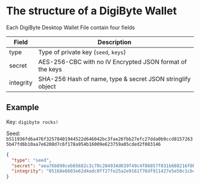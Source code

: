 # The structure of a DigiByte Wallet

Each DigiByte Desktop Wallet File contain four fields 

| Field     | Description                                                |
|-----------|------------------------------------------------------------|
| type      | Type of private key (`seed`, `keys`)                       |
| secret    | AES-256-CBC with no IV Encrypted JSON format of the keys   |
| integrity | SHA-256 Hash of name, type & secret JSON stringlify object |

## Example

Key: `digibyte rocks!`

Seed: `b511936fd6a476f32578401944522d646042bc3fae26fbb27efc27dda0b9ccd81572635b47fd6b10aa7e6208d7c6f178a954b16009e623759a05cded2f083146`

```json
{
  "type": "seed",
  "secret": "aea76b898ceb65682c3c70c204934d039f49c4f86057f031b688216f0bec409638d312c428075b5208520c6f584c796ebea69d9b8b2ef853eae9ceed5943e91cf5d1baa8939601c39af3938f6699ab85",
  "integrity": "05168e6603e62d4adc0ff27fe25a2e9161f76df911427e5e50c1cb4235743128"
}
```